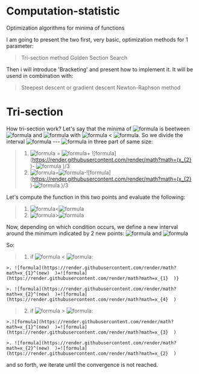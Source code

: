 # Computation-statistic
Optimization algorithms for minima of functions

I am going to present the two first, very basic, optimization methods for 1 parameter:
> Tri-section method
> Golden Section Search


Then i will introduce 'Bracketing' and present how to implement it. It will be usend in combination with:
> Steepest descent or gradient descent
> Newton-Raphson method

# Tri-section

How tri-section work? Let's say that the minima of ![formula](https://render.githubusercontent.com/render/math?math=f(x)  ) is beetween ![formula](https://render.githubusercontent.com/render/math?math=x_{1}  ) and ![formula](https://render.githubusercontent.com/render/math?math=x_{2}  ) with ![formula](https://render.githubusercontent.com/render/math?math=x_{1} ) < ![formula](https://render.githubusercontent.com/render/math?math=x_{2} ). So we divide the interval ![formula](https://render.githubusercontent.com/render/math?math=x_{1} ) --- ![formula](https://render.githubusercontent.com/render/math?math=x_{2} ) in three part of same size:
> 1. ![formula](https://render.githubusercontent.com/render/math?math=x_{3}  ) = ![formula](https://render.githubusercontent.com/render/math?math=x_{1}  )+ ![formula](https://render.githubusercontent.com/render/math?math=(x_{2}  )- ![formula](https://render.githubusercontent.com/render/math?math=x_{1})  )/3
> 2. ![formula](https://render.githubusercontent.com/render/math?math=x_{4}  )=![formula](https://render.githubusercontent.com/render/math?math=x_{2}  )-![formula](https://render.githubusercontent.com/render/math?math=(x_{2}  )-![formula](https://render.githubusercontent.com/render/math?math=x_{1})  )/3

Let's compute the function in this two points and evaluate the following:
> 1. ![formula](https://render.githubusercontent.com/render/math?math=f(x_{3})  )<![formula](https://render.githubusercontent.com/render/math?math=f(x_{4})  )
> 2. ![formula](https://render.githubusercontent.com/render/math?math=f(x_{3})  )>![formula](https://render.githubusercontent.com/render/math?math=f(x_{4})  )

Now, depending on which condition occurs, we define a new interval around the minimum indicated by 2 new points: ![formula](https://render.githubusercontent.com/render/math?math=x_{1}^(new)  ) and ![formula](https://render.githubusercontent.com/render/math?math=x_{2}^(new)  )

So:
> 1. if ![formula](https://render.githubusercontent.com/render/math?math=f(x_{3})  ) < ![formula](https://render.githubusercontent.com/render/math?math=f(x_{3})  ):

    >. ![formula](https://render.githubusercontent.com/render/math?math=x_{1}^(new)  )=![formula](https://render.githubusercontent.com/render/math?math=x_{1}  )}
    
    >. ![formula](https://render.githubusercontent.com/render/math?math=x_{2}^(new)  )=![formula](https://render.githubusercontent.com/render/math?math=x_{4}  )
> 2. if ![formula](https://render.githubusercontent.com/render/math?math=f(x_{3})  ) > ![formula](https://render.githubusercontent.com/render/math?math=f(x_{3})  ):

    >.![formula](https://render.githubusercontent.com/render/math?math=x_{1}^(new)  )=![formula](https://render.githubusercontent.com/render/math?math=x_{3}  )
    
    >. ![formula](https://render.githubusercontent.com/render/math?math=x_{2}^(new)  )=![formula](https://render.githubusercontent.com/render/math?math=x_{2}  )
    
    
and so forth, we iterate until the convergence is not reached.
    
    
  




